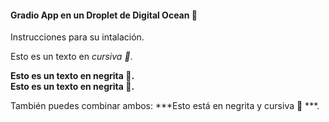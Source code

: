 #### Gradio App en un Droplet de Digital Ocean 🐬
Instrucciones para su intalación.

Esto es un texto en *cursiva 🐬*.

**Esto es un texto en negrita 🐬.**<br>
__Esto es un texto en negrita 🐬.__

También puedes combinar ambos: ***Esto está en negrita y cursiva 🐬 ***.
